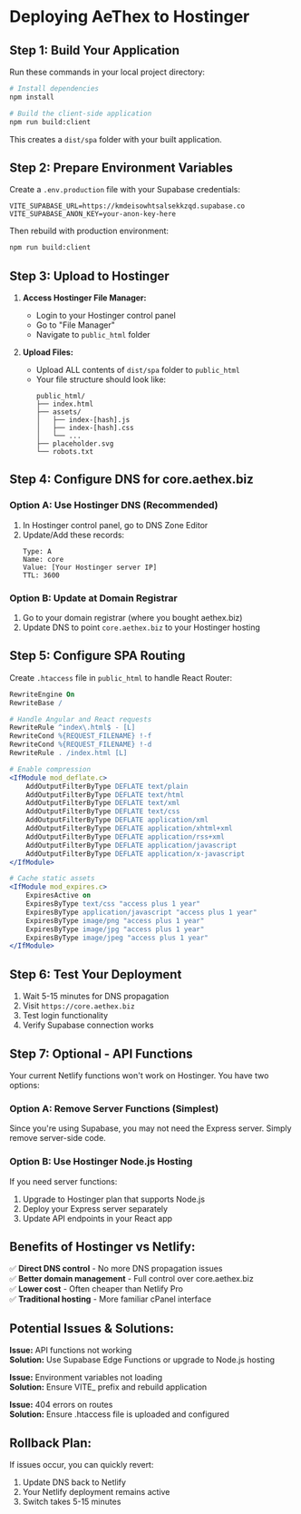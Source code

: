 # Deploying AeThex to Hostinger

## **Step 1: Build Your Application**

Run these commands in your local project directory:

```bash
# Install dependencies
npm install

# Build the client-side application
npm run build:client
```

This creates a `dist/spa` folder with your built application.

## **Step 2: Prepare Environment Variables**

Create a `.env.production` file with your Supabase credentials:

```env
VITE_SUPABASE_URL=https://kmdeisowhtsalsekkzqd.supabase.co
VITE_SUPABASE_ANON_KEY=your-anon-key-here
```

Then rebuild with production environment:

```bash
npm run build:client
```

## **Step 3: Upload to Hostinger**

1. **Access Hostinger File Manager:**

   - Login to your Hostinger control panel
   - Go to "File Manager"
   - Navigate to `public_html` folder

2. **Upload Files:**
   - Upload ALL contents of `dist/spa` folder to `public_html`
   - Your file structure should look like:
     ```
     public_html/
     ├── index.html
     ├── assets/
     │   ├── index-[hash].js
     │   ├── index-[hash].css
     │   └── ...
     ├── placeholder.svg
     └── robots.txt
     ```

## **Step 4: Configure DNS for core.aethex.biz**

### Option A: Use Hostinger DNS (Recommended)

1. In Hostinger control panel, go to DNS Zone Editor
2. Update/Add these records:
   ```
   Type: A
   Name: core
   Value: [Your Hostinger server IP]
   TTL: 3600
   ```

### Option B: Update at Domain Registrar

1. Go to your domain registrar (where you bought aethex.biz)
2. Update DNS to point `core.aethex.biz` to your Hostinger hosting

## **Step 5: Configure SPA Routing**

Create `.htaccess` file in `public_html` to handle React Router:

```apache
RewriteEngine On
RewriteBase /

# Handle Angular and React requests
RewriteRule ^index\.html$ - [L]
RewriteCond %{REQUEST_FILENAME} !-f
RewriteCond %{REQUEST_FILENAME} !-d
RewriteRule . /index.html [L]

# Enable compression
<IfModule mod_deflate.c>
    AddOutputFilterByType DEFLATE text/plain
    AddOutputFilterByType DEFLATE text/html
    AddOutputFilterByType DEFLATE text/xml
    AddOutputFilterByType DEFLATE text/css
    AddOutputFilterByType DEFLATE application/xml
    AddOutputFilterByType DEFLATE application/xhtml+xml
    AddOutputFilterByType DEFLATE application/rss+xml
    AddOutputFilterByType DEFLATE application/javascript
    AddOutputFilterByType DEFLATE application/x-javascript
</IfModule>

# Cache static assets
<IfModule mod_expires.c>
    ExpiresActive on
    ExpiresByType text/css "access plus 1 year"
    ExpiresByType application/javascript "access plus 1 year"
    ExpiresByType image/png "access plus 1 year"
    ExpiresByType image/jpg "access plus 1 year"
    ExpiresByType image/jpeg "access plus 1 year"
</IfModule>
```

## **Step 6: Test Your Deployment**

1. Wait 5-15 minutes for DNS propagation
2. Visit `https://core.aethex.biz`
3. Test login functionality
4. Verify Supabase connection works

## **Step 7: Optional - API Functions**

Your current Netlify functions won't work on Hostinger. You have two options:

### Option A: Remove Server Functions (Simplest)

Since you're using Supabase, you may not need the Express server. Simply remove server-side code.

### Option B: Use Hostinger Node.js Hosting

If you need server functions:

1. Upgrade to Hostinger plan that supports Node.js
2. Deploy your Express server separately
3. Update API endpoints in your React app

## **Benefits of Hostinger vs Netlify:**

✅ **Direct DNS control** - No more DNS propagation issues  
✅ **Better domain management** - Full control over core.aethex.biz  
✅ **Lower cost** - Often cheaper than Netlify Pro  
✅ **Traditional hosting** - More familiar cPanel interface

## **Potential Issues & Solutions:**

**Issue:** API functions not working  
**Solution:** Use Supabase Edge Functions or upgrade to Node.js hosting

**Issue:** Environment variables not loading  
**Solution:** Ensure VITE\_ prefix and rebuild application

**Issue:** 404 errors on routes  
**Solution:** Ensure .htaccess file is uploaded and configured

## **Rollback Plan:**

If issues occur, you can quickly revert:

1. Update DNS back to Netlify
2. Your Netlify deployment remains active
3. Switch takes 5-15 minutes
